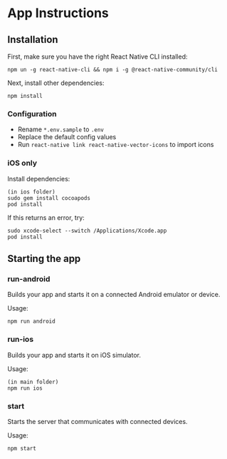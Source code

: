 # App Instructions

## Installation

First, make sure you have the right React Native CLI installed:

```
npm un -g react-native-cli && npm i -g @react-native-community/cli
```

Next, install other dependencies:

```
npm install
```

### Configuration

-   Rename `*.env.sample` to `.env`
-   Replace the default config values
-   Run `react-native link react-native-vector-icons` to import icons

### iOS only

Install dependencies:

```
(in ios folder)
sudo gem install cocoapods
pod install
```

If this returns an error, try:

```
sudo xcode-select --switch /Applications/Xcode.app
pod install
```

## Starting the app

### run-android

Builds your app and starts it on a connected Android emulator or device.

Usage:

```
npm run android
```

### run-ios

Builds your app and starts it on iOS simulator.

Usage:

```
(in main folder)
npm run ios
```

### start

Starts the server that communicates with connected devices.

Usage:

```
npm start
```

